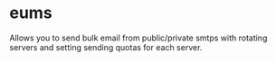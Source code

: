 # eums
Allows you to send bulk email from public/private smtps with rotating servers and setting sending quotas for each server.
